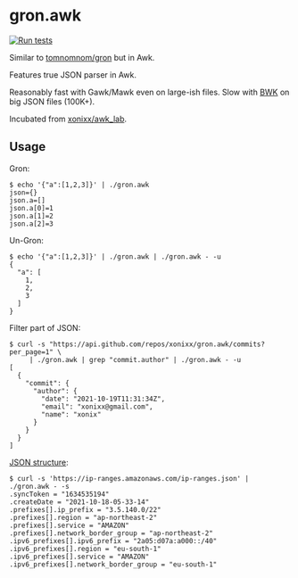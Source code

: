 # gron.awk

[![Run tests](https://github.com/xonixx/gron.awk/actions/workflows/run-tests.yml/badge.svg)](https://github.com/xonixx/gron.awk/actions/workflows/run-tests.yml)

Similar to [tomnomnom/gron](https://github.com/tomnomnom/gron) but in Awk.

Features true JSON parser in Awk.
 
Reasonably fast with Gawk/Mawk even on large-ish files. Slow with [BWK](https://github.com/onetrueawk/awk) on big JSON files (100K+).

Incubated from [xonixx/awk_lab](https://github.com/xonixx/awk_lab).

## Usage

Gron:
```
$ echo '{"a":[1,2,3]}' | ./gron.awk
json={}
json.a=[]
json.a[0]=1
json.a[1]=2
json.a[2]=3
```

Un-Gron:
```
$ echo '{"a":[1,2,3]}' | ./gron.awk | ./gron.awk - -u
{
  "a": [
    1,
    2,
    3
  ]
}
```

Filter part of JSON:
```
$ curl -s "https://api.github.com/repos/xonixx/gron.awk/commits?per_page=1" \
     | ./gron.awk | grep "commit.author" | ./gron.awk - -u
[
  {
    "commit": {
      "author": {
        "date": "2021-10-19T11:31:34Z",
        "email": "xonixx@gmail.com",
        "name": "xonix"
      }
    }
  }
]
```

[JSON structure](https://news.ycombinator.com/item?id=25009263): 
```
$ curl -s 'https://ip-ranges.amazonaws.com/ip-ranges.json' | ./gron.awk - -s
.syncToken = "1634535194"
.createDate = "2021-10-18-05-33-14"
.prefixes[].ip_prefix = "3.5.140.0/22"
.prefixes[].region = "ap-northeast-2"
.prefixes[].service = "AMAZON"
.prefixes[].network_border_group = "ap-northeast-2"
.ipv6_prefixes[].ipv6_prefix = "2a05:d07a:a000::/40"
.ipv6_prefixes[].region = "eu-south-1"
.ipv6_prefixes[].service = "AMAZON"
.ipv6_prefixes[].network_border_group = "eu-south-1"
```